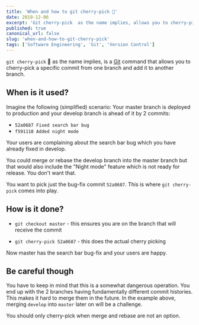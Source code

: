 ```yaml
---
title: 'When and how to git cherry-pick 🍒'
date: 2019-12-06
excerpt: 'Git cherry-pick  as the name implies, allows you to cherry-pick a specific commit from one branch and add it to another branch.'
published: true
canonical_url: false
slug: 'when-and-how-to-git-cherry-pick'
tags: ['Software Engineering', 'Git', 'Version Control']
---
```


`git cherry-pick`  🍒 as the name implies, is a [Git](https://en.wikipedia.org/wiki/Git) command that allows you to cherry-pick a specific commit from one branch and add it to another branch.

## When is it used?

Imagine the following (simplified) scenario: Your master branch is deployed to production and your develop branch is ahead of it by 2 commits: 

- `52a0687 Fixed search bar bug`
- `f591118 Added night mode`


Your users are complaining about the search bar bug which you have already fixed in develop.

You could merge or rebase the develop branch into the master branch but that would also include the "Night mode" feature which is not ready for release. You don't want that.

You want to pick just the bug-fix commit `52a0687`. This is where `git cherry-pick` comes into play.

## How is it done?

- `git checkout master`  - this ensures you are on the branch that will receive the commit

- `git cherry-pick 52a0687` - this does the actual cherry picking

Now master has the search bar bug-fix and your users are happy.

## Be careful though

You have to keep in mind that this is a somewhat dangerous operation. You end up with the 2 branches having fundamentally different commit histories. This makes it hard to merge them in the future. In the example above, merging `develop` into `master` later on will be a challenge.

You should only cherry-pick when merge and rebase are not an option.

